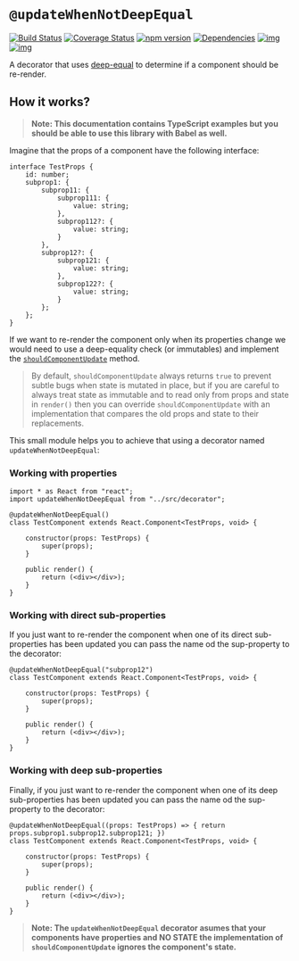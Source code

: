 # `@updateWhenNotDeepEqual`

[![Build Status](https://secure.travis-ci.org/remojansen/react-deep-equal-update.svg?branch=master)](https://travis-ci.org/remojansen/react-deep-equal-update)
[![Coverage Status](https://coveralls.io/repos/github/remojansen/react-deep-equal-update/badge.svg?branch=master)](https://coveralls.io/github/remojansen/react-deep-equal-update?branch=master)
[![npm version](https://badge.fury.io/js/react-deep-equal-update.svg)](https://badge.fury.io/js/react-deep-equal-update)
[![Dependencies](https://david-dm.org/remojansen/react-deep-equal-update.svg)](https://david-dm.org/remojansen/react-deep-equal-update#info=dependencies)
[![img](https://david-dm.org/remojansen/react-deep-equal-update/dev-status.svg)](https://david-dm.org/remojansen/react-deep-equal-update/#info=devDependencies)
[![img](https://david-dm.org/remojansen/react-deep-equal-update/peer-status.svg)](https://david-dm.org/remojansen/react-deep-equal-update/#info=peerDependenciess)

A decorator that uses [deep-equal](https://www.npmjs.com/package/deep-equal) 
to determine if a component should be re-render.

## How it works?
> **Note: This documentation contains TypeScript examples but you 
should be able to use this library with Babel as well.**

Imagine that the props of a component have the following interface:

```
interface TestProps {
    id: number;
    subprop1: {
        subprop11: {
            subprop111: {
                value: string;
            },
            subprop112?: {
                value: string;
            }
        },
        subprop12?: {
            subprop121: {
                value: string;
            },
            subprop122?: {
                value: string;
            }
        };
    };
}
```

If we want to re-render the component only when its properties
change we would need to use a deep-equality check (or immutables) 
and implement the [`shouldComponentUpdate`](http://bit.ly/1QnAYEH) 
method.

> By default, `shouldComponentUpdate` always returns `true` to prevent 
subtle bugs when state is mutated in place, but if you are careful 
to always treat state as immutable and to read only from props and
state in `render()` then you can override `shouldComponentUpdate` with 
an implementation that compares the old props and state to their 
replacements.

This small module helps you to achieve that using a decorator named
`updateWhenNotDeepEqual`:

### Working with properties
```
import * as React from "react";
import updateWhenNotDeepEqual from "../src/decorator";

@updateWhenNotDeepEqual()
class TestComponent extends React.Component<TestProps, void> {

    constructor(props: TestProps) {
        super(props);
    }

    public render() {
        return (<div></div>);
    }
}
```
### Working with direct sub-properties
If you just want to re-render the component when one of its direct sub-properties
has been updated you can pass the name od the sup-property to the decorator:

```
@updateWhenNotDeepEqual("subprop12")
class TestComponent extends React.Component<TestProps, void> {

    constructor(props: TestProps) {
        super(props);
    }

    public render() {
        return (<div></div>);
    }
}
```

### Working with deep sub-properties
Finally, if you just want to re-render the component when one of its deep
sub-properties has been updated you can pass the name od the sup-property 
to the decorator:
```
@updateWhenNotDeepEqual((props: TestProps) => { return props.subprop1.subprop12.subprop121; })
class TestComponent extends React.Component<TestProps, void> {

    constructor(props: TestProps) {
        super(props);
    }

    public render() {
        return (<div></div>);
    }
}
```

> **Note: The `updateWhenNotDeepEqual` decorator asumes that your components have properties 
and NO STATE the implementation of `shouldComponentUpdate` ignores the component's state.**
